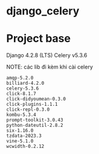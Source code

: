 # django_celery

# Project base
Django 4.2.8 (LTS) 
Celery v5.3.6 

NOTE: các lib đi kèm khi cài celery
```
amqp-5.2.0
billiard-4.2.0
celery-5.3.6
click-8.1.7
click-didyoumean-0.3.0
click-plugins-1.1.1
click-repl-0.3.0
kombu-5.3.4
prompt-toolkit-3.0.43
python-dateutil-2.8.2
six-1.16.0
tzdata-2023.3
vine-5.1.0
wcwidth-0.2.12
```